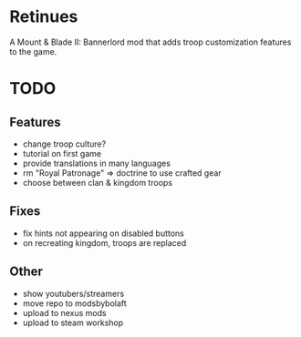 # Retinues

A Mount & Blade II: Bannerlord mod that adds troop customization features to the game.

# TODO

## Features

- change troop culture?
- tutorial on first game
- provide translations in many languages
- rm "Royal Patronage" => doctrine to use crafted gear
- choose between clan & kingdom troops

## Fixes

- fix hints not appearing on disabled buttons
- on recreating kingdom, troops are replaced

## Other

- show youtubers/streamers
- move repo to modsbybolaft
- upload to nexus mods
- upload to steam workshop